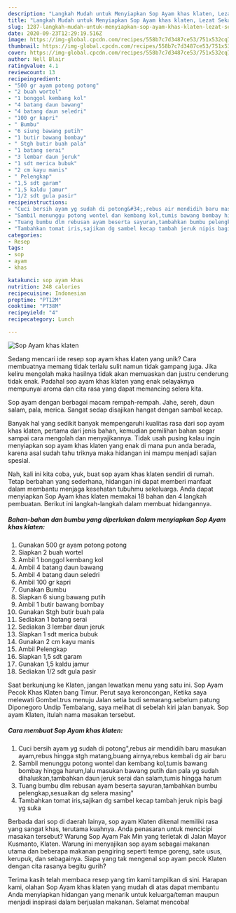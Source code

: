 ```yaml
---
description: "Langkah Mudah untuk Menyiapkan Sop Ayam khas klaten, Lezat Sekali"
title: "Langkah Mudah untuk Menyiapkan Sop Ayam khas klaten, Lezat Sekali"
slug: 1287-langkah-mudah-untuk-menyiapkan-sop-ayam-khas-klaten-lezat-sekali
date: 2020-09-23T12:29:19.516Z
image: https://img-global.cpcdn.com/recipes/558b7c7d3487ce53/751x532cq70/sop-ayam-khas-klaten-foto-resep-utama.jpg
thumbnail: https://img-global.cpcdn.com/recipes/558b7c7d3487ce53/751x532cq70/sop-ayam-khas-klaten-foto-resep-utama.jpg
cover: https://img-global.cpcdn.com/recipes/558b7c7d3487ce53/751x532cq70/sop-ayam-khas-klaten-foto-resep-utama.jpg
author: Nell Blair
ratingvalue: 4.1
reviewcount: 13
recipeingredient:
- "500 gr ayam potong potong"
- "2 buah wortel"
- "1 bonggol kembang kol"
- "4 batang daun bawang"
- "4 batang daun seledri"
- "100 gr kapri"
- " Bumbu"
- "6 siung bawang putih"
- "1 butir bawang bombay"
- " Stgh butir buah pala"
- "1 batang serai"
- "3 lembar daun jeruk"
- "1 sdt merica bubuk"
- "2 cm kayu manis"
- " Pelengkap"
- "1,5 sdt garam"
- "1,5 kaldu jamur"
- "1/2 sdt gula pasir"
recipeinstructions:
- "Cuci bersih ayam yg sudah di potong&#34;,rebus air mendidih baru masukan ayam,rebus hingga stgh matang,buang airnya,rebus kembali dg air baru"
- "Sambil menunggu potong wontel dan kembang kol,tumis bawang bombay hingga harum,lalu masukan bawang putih dan pala yg sudah dihaluskan,tambahkan daun jeruk serai dan salam,tumis hingga harum"
- "Tuang bumbu dlm rebusan ayam beserta sayuran,tambahkan bumbu pelengkap,sesuaikan dg selera masing&#34;"
- "Tambahkan tomat iris,sajikan dg sambel kecap tambah jeruk nipis bagi yg suka"
categories:
- Resep
tags:
- sop
- ayam
- khas

katakunci: sop ayam khas 
nutrition: 248 calories
recipecuisine: Indonesian
preptime: "PT12M"
cooktime: "PT38M"
recipeyield: "4"
recipecategory: Lunch

---
```



![Sop Ayam khas klaten](https://img-global.cpcdn.com/recipes/558b7c7d3487ce53/751x532cq70/sop-ayam-khas-klaten-foto-resep-utama.jpg)

Sedang mencari ide resep sop ayam khas klaten yang unik? Cara membuatnya memang tidak terlalu sulit namun tidak gampang juga. Jika keliru mengolah maka hasilnya tidak akan memuaskan dan justru cenderung tidak enak. Padahal sop ayam khas klaten yang enak selayaknya mempunyai aroma dan cita rasa yang dapat memancing selera kita.

Sop ayam dengan berbagai macam rempah-rempah. Jahe, sereh, daun salam, pala, merica. Sangat sedap disajikan hangat dengan sambal kecap.

Banyak hal yang sedikit banyak mempengaruhi kualitas rasa dari sop ayam khas klaten, pertama dari jenis bahan, kemudian pemilihan bahan segar sampai cara mengolah dan menyajikannya. Tidak usah pusing kalau ingin menyiapkan sop ayam khas klaten yang enak di mana pun anda berada, karena asal sudah tahu triknya maka hidangan ini mampu menjadi sajian spesial.


Nah, kali ini kita coba, yuk, buat sop ayam khas klaten sendiri di rumah. Tetap berbahan yang sederhana, hidangan ini dapat memberi manfaat dalam membantu menjaga kesehatan tubuhmu sekeluarga. Anda dapat menyiapkan Sop Ayam khas klaten memakai 18 bahan dan 4 langkah pembuatan. Berikut ini langkah-langkah dalam membuat hidangannya.

<!--inarticleads1-->

##### Bahan-bahan dan bumbu yang diperlukan dalam menyiapkan Sop Ayam khas klaten:

1. Gunakan 500 gr ayam potong potong
1. Siapkan 2 buah wortel
1. Ambil 1 bonggol kembang kol
1. Ambil 4 batang daun bawang
1. Ambil 4 batang daun seledri
1. Ambil 100 gr kapri
1. Gunakan  Bumbu
1. Siapkan 6 siung bawang putih
1. Ambil 1 butir bawang bombay
1. Gunakan  Stgh butir buah pala
1. Sediakan 1 batang serai
1. Sediakan 3 lembar daun jeruk
1. Siapkan 1 sdt merica bubuk
1. Gunakan 2 cm kayu manis
1. Ambil  Pelengkap
1. Siapkan 1,5 sdt garam
1. Gunakan 1,5 kaldu jamur
1. Sediakan 1/2 sdt gula pasir


Saat berkunjung ke Klaten, jangan lewatkan menu yang satu ini. Sop Ayam Pecok Khas Klaten bang Timur. Perut saya keroncongan, Ketika saya melewati Gombel.trus menuju Jalan setia budi semarang.sebelum patung Diponegoro Undip Tembalang, saya melihat di sebelah kiri jalan banyak. Sop ayam Klaten, itulah nama masakan tersebut. 

<!--inarticleads2-->

##### Cara membuat Sop Ayam khas klaten:

1. Cuci bersih ayam yg sudah di potong&#34;,rebus air mendidih baru masukan ayam,rebus hingga stgh matang,buang airnya,rebus kembali dg air baru
1. Sambil menunggu potong wontel dan kembang kol,tumis bawang bombay hingga harum,lalu masukan bawang putih dan pala yg sudah dihaluskan,tambahkan daun jeruk serai dan salam,tumis hingga harum
1. Tuang bumbu dlm rebusan ayam beserta sayuran,tambahkan bumbu pelengkap,sesuaikan dg selera masing&#34;
1. Tambahkan tomat iris,sajikan dg sambel kecap tambah jeruk nipis bagi yg suka


Berbada dari sop di daerah lainya, sop ayam Klaten dikenal memiliki rasa yang sangat khas, terutama kuahnya. Anda penasaran untuk mencicipi masakan tersebut? Warung Sop Ayam Pak Min yang terletak di Jalan Mayor Kusmanto, Klaten. Warung ini menyajikan sop ayam sebagai makanan utama dan beberapa makanan pengiring seperti tempe goreng, sate usus, kerupuk, dan sebagainya. Siapa yang tak mengenal sop ayam pecok Klaten dengan cita rasanya begitu gurih? 

Terima kasih telah membaca resep yang tim kami tampilkan di sini. Harapan kami, olahan Sop Ayam khas klaten yang mudah di atas dapat membantu Anda menyiapkan hidangan yang menarik untuk keluarga/teman maupun menjadi inspirasi dalam berjualan makanan. Selamat mencoba!
